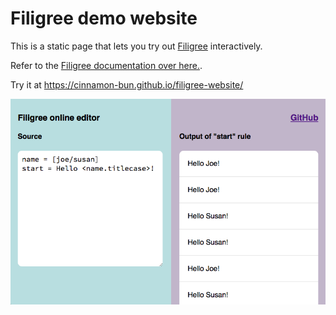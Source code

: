 # Filigree demo website

This is a static page that lets you try out [Filigree](https://github.com/cinnamon-bun/filigree) interactively.

Refer to the [Filigree documentation over here.](https://github.com/cinnamon-bun/filigree#simple-input-grammar).

Try it at https://cinnamon-bun.github.io/filigree-website/

![](screenshot.png)
